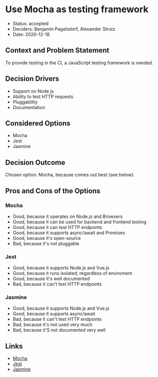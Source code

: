 # Use Mocha as testing framework

* Status: accepted
* Deciders: Benjamin Pagelsdorf, Alexander Strutz
* Date: 2020-12-18

## Context and Problem Statement

To provide testing in the CI, a JavaScript testing framework is needed.

## Decision Drivers

* Support on Node.js
* Ability to test HTTP requests
* Pluggablilty
* Documentation

## Considered Options

* Mocha
* Jest
* Jasmine

## Decision Outcome

Chosen option: Mocha, because comes out best (see below).

## Pros and Cons of the Options

### Mocha

* Good, because it operates on Node.js and Browsers
* Good, because it can be used for backend and frontend testing
* Good, because it can test HTTP endpoints
* Good, because it supports async/await and Promises
* Good, because it's open-source
* Bad, because it's not pluggable

### Jest
* Good, because it supports Node.js and Vue.js
* Good, because it runs isolated, regardless of enviroment
* Good, because it's well documented
* Bad, because it can't test HTTP endpoints

### Jasmine

* Good, because it supports Node.js and Vue.js
* Good, because it supports async/await
* Bad, because it can't test HTTP endpoints
* Bad, because it's not used very much
* Bad, because it'S not documented very well

## Links

* [Mocha](https://mochajs.org/)
* [Jest](https://jestjs.io/)
* [Jasmine](https://jasmine.github.io/)

